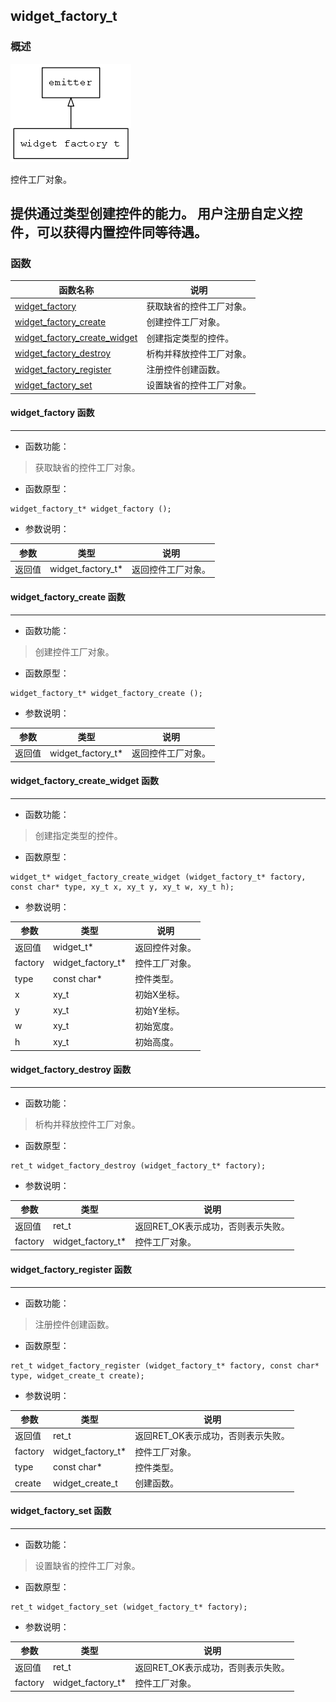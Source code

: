 ## widget\_factory\_t
### 概述
![image](images/widget_factory_t_0.png)

控件工厂对象。

提供通过类型创建控件的能力。
用户注册自定义控件，可以获得内置控件同等待遇。
----------------------------------
### 函数
<p id="widget_factory_t_methods">

| 函数名称 | 说明 | 
| -------- | ------------ | 
| <a href="#widget_factory_t_widget_factory">widget\_factory</a> | 获取缺省的控件工厂对象。 |
| <a href="#widget_factory_t_widget_factory_create">widget\_factory\_create</a> | 创建控件工厂对象。 |
| <a href="#widget_factory_t_widget_factory_create_widget">widget\_factory\_create\_widget</a> | 创建指定类型的控件。 |
| <a href="#widget_factory_t_widget_factory_destroy">widget\_factory\_destroy</a> | 析构并释放控件工厂对象。 |
| <a href="#widget_factory_t_widget_factory_register">widget\_factory\_register</a> | 注册控件创建函数。 |
| <a href="#widget_factory_t_widget_factory_set">widget\_factory\_set</a> | 设置缺省的控件工厂对象。 |
#### widget\_factory 函数
-----------------------

* 函数功能：

> <p id="widget_factory_t_widget_factory">获取缺省的控件工厂对象。

* 函数原型：

```
widget_factory_t* widget_factory ();
```

* 参数说明：

| 参数 | 类型 | 说明 |
| -------- | ----- | --------- |
| 返回值 | widget\_factory\_t* | 返回控件工厂对象。 |
#### widget\_factory\_create 函数
-----------------------

* 函数功能：

> <p id="widget_factory_t_widget_factory_create">创建控件工厂对象。

* 函数原型：

```
widget_factory_t* widget_factory_create ();
```

* 参数说明：

| 参数 | 类型 | 说明 |
| -------- | ----- | --------- |
| 返回值 | widget\_factory\_t* | 返回控件工厂对象。 |
#### widget\_factory\_create\_widget 函数
-----------------------

* 函数功能：

> <p id="widget_factory_t_widget_factory_create_widget">创建指定类型的控件。

* 函数原型：

```
widget_t* widget_factory_create_widget (widget_factory_t* factory, const char* type, xy_t x, xy_t y, xy_t w, xy_t h);
```

* 参数说明：

| 参数 | 类型 | 说明 |
| -------- | ----- | --------- |
| 返回值 | widget\_t* | 返回控件对象。 |
| factory | widget\_factory\_t* | 控件工厂对象。 |
| type | const char* | 控件类型。 |
| x | xy\_t | 初始X坐标。 |
| y | xy\_t | 初始Y坐标。 |
| w | xy\_t | 初始宽度。 |
| h | xy\_t | 初始高度。 |
#### widget\_factory\_destroy 函数
-----------------------

* 函数功能：

> <p id="widget_factory_t_widget_factory_destroy">析构并释放控件工厂对象。

* 函数原型：

```
ret_t widget_factory_destroy (widget_factory_t* factory);
```

* 参数说明：

| 参数 | 类型 | 说明 |
| -------- | ----- | --------- |
| 返回值 | ret\_t | 返回RET\_OK表示成功，否则表示失败。 |
| factory | widget\_factory\_t* | 控件工厂对象。 |
#### widget\_factory\_register 函数
-----------------------

* 函数功能：

> <p id="widget_factory_t_widget_factory_register">注册控件创建函数。

* 函数原型：

```
ret_t widget_factory_register (widget_factory_t* factory, const char* type, widget_create_t create);
```

* 参数说明：

| 参数 | 类型 | 说明 |
| -------- | ----- | --------- |
| 返回值 | ret\_t | 返回RET\_OK表示成功，否则表示失败。 |
| factory | widget\_factory\_t* | 控件工厂对象。 |
| type | const char* | 控件类型。 |
| create | widget\_create\_t | 创建函数。 |
#### widget\_factory\_set 函数
-----------------------

* 函数功能：

> <p id="widget_factory_t_widget_factory_set">设置缺省的控件工厂对象。

* 函数原型：

```
ret_t widget_factory_set (widget_factory_t* factory);
```

* 参数说明：

| 参数 | 类型 | 说明 |
| -------- | ----- | --------- |
| 返回值 | ret\_t | 返回RET\_OK表示成功，否则表示失败。 |
| factory | widget\_factory\_t* | 控件工厂对象。 |
